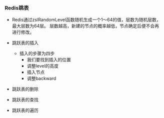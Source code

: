 ### Redis跳表

- Redis通过zslRandomLevel函数随机生成一个1～64的值，层数为随机层数，最大层数为64层。
层数越高，新建的节点的概率越低，节点确定后便不会再进行修改。

- 跳跃表的插入
  - 插入的步骤为四步
    - 我们要找到插入的位置
    - 调整level的高度
    - 插入节点
    - 调整backward

- 跳跃表的删除
- 跳跃表的查找
- 跳跃表的遍历